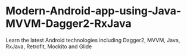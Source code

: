 # Modern-Android-app-using-Java-MVVM-Dagger2-RxJava
Learn the latest Android technologies including Dagger2, MVVM, Java, RxJava, Retrofit, Mockito and Glide

